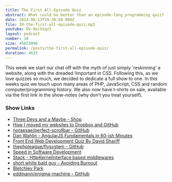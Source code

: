 ```yaml
---
title: The First All-Episode Quiz
abstract: What could be better than an episode-long programming quiz?
date: 2014-08-13T19:38:04.000Z
file: 38-the-first-all-episode-quiz.mp3
youtube: OV-9eiVzqzI
layout: podcast
number: 38
size: 45653098
permalink: /posts/the-first-all-episode-quiz/
duration: 4633
---
```


This week we start our chat off with the myth of just simply 'reskinning' a website, along with the dreaded !important in CSS.
Following this, as we love quizzes so much, we decided to dedicate a full show to one.
In this weeks quiz we touch upon many areas of PHP, JavaScript, CSS and random computer/programming history.
We also now have t-shirts on sale, available via the first link in the show-notes (why don't you treat yourself).

### Show Links

- [Three Devs and a Maybe - Shop](http://shop.threedevsandamaybe.com/)
- [How I moved my websites to Dropbox and GitHub](http://alexcican.com/post/guide-hosting-website-dropbox-github/)
- [noraesae/perfect-scrollbar - GitHub](https://github.com/noraesae/perfect-scrollbar)
- [Dan Wahlin - AngularJS Fundamentals in 60-ish Minutes](http://weblogs.asp.net/dwahlin/video-tutorial-angularjs-fundamentals-in-60-ish-minutes)
- [Front End Web Development Quiz By David Shariff](http://davidshariff.com/quiz/)
- [thephpleague/flysystem - GitHub](https://github.com/thephpleague/flysystem)
- [Speed in Software Development](http://www.targetprocess.com/articles/speed-in-software-development.html)
- [Stack - HttpKernelInterface based middlewares](http://stackphp.com/)
- [short white bald guy - Avoiding Burnout](http://shortwhitebaldguy.com/blog/2014/07/avoiding-burnout)
- [Bletchley Park](http://www.bletchleypark.org.uk/)
- [eddmann/enigma-machine - GitHub](https://github.com/eddmann/enigma-machine)
